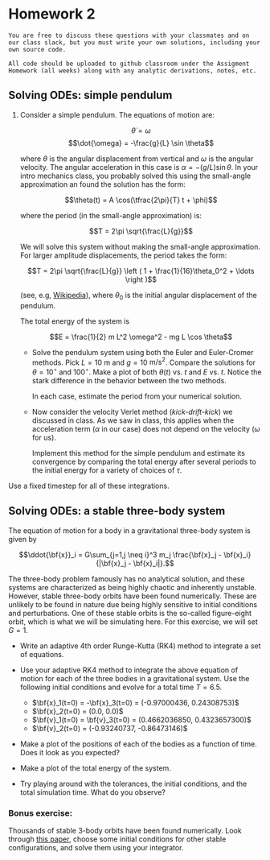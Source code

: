 # Homework 2

```{note}
You are free to discuss these questions with your classmates and on
our class slack, but you must write your own solutions, including your
own source code.

All code should be uploaded to github classroom under the Assigment
Homework (all weeks) along with any analytic derivations, notes, etc.
```

## Solving ODEs: simple pendulum

1. Consider a simple pendulum.  The equations of motion
   are:

   $$\dot{\theta} = \omega$$
   $$\dot{\omega} = -\frac{g}{L} \sin \theta$$

   where $\theta$ is the angular displacement from vertical and
   $\omega$ is the angular velocity.  The angular acceleration in this
   case is $\alpha = -(g/L) \sin\theta$.  In your intro mechanics
   class, you probably solved this using the small-angle approximation
   an found the solution has the form:
  
   $$\theta(t) = A \cos(\tfrac{2\pi}{T} t + \phi)$$
  
   where the period (in the small-angle approximation) is:
  
   $$T = 2\pi \sqrt{\frac{L}{g}}$$

   We will solve this system without making the small-angle
   approximation.  For larger amplitude displacements, the period takes
   the form:
  
   $$T = 2\pi \sqrt{\frac{L}{g}} \left ( 1 + \frac{1}{16}\theta_0^2 + \ldots \right )$$
   
   (see, e.g, [Wikipedia](https://en.wikipedia.org/wiki/Pendulum_(mechanics)#Power_series_solution_for_the_elliptic_integral)), where $\theta_0$ is the initial angular displacement of the pendulum.
  
   The total energy of the system is
  
   $$E = \frac{1}{2} m L^2 \omega^2  - mg L \cos \theta$$

   * Solve the pendulum system using both the Euler and
     Euler-Cromer methods.  Pick $L = 10$ m and $g = 10$ $\text{m/s}^2$.
     Compare the solutions for $\theta = 10^\circ$ and $100^\circ$.
     Make a plot of both $\theta(t)$ vs. $t$ and $E$ vs. $t$.  Notice
     the stark difference in the behavior between the two methods.

     In each case, estimate the period from your numerical solution.

   * Now consider the velocity Verlet method 
     (_kick-drift-kick_) we discussed in class.  As we
     saw in class, this applies when the acceleration term ($\alpha$ in
     our case) does not depend on the velocity ($\omega$ for us).

     Implement this method for the simple pendulum and estimate its
     convergence by comparing the total energy after several periods to
     the initial energy for a variety of choices of $\tau$.


  Use a fixed timestep for all of these integrations.


## Solving ODEs: a stable three-body system

The equation of motion for a body in a gravitational three-body system is given by

$$\ddot{\bf{x}}_i = G\sum_{j=1,j \neq i}^3 m_j \frac{\bf{x}_j - \bf{x}_i}{|\bf{x}_j - \bf{x}_i|}.$$

The three-body problem famously has no analytical solution, and these systems are characterized as being highly chaotic and inherently unstable. However, stable three-body orbits have been found numerically. These are unlikely to be found in nature due being highly sensitive to initial conditions and perturbations. One of these stable orbits is the so-called figure-eight orbit, which is what we will be simulating here. For this exercise, we will set $G=1$.

* Write an adaptive 4th order Runge-Kutta (RK4) method to integrate a set of equations.
* Use your adaptive RK4 method to integrate the above equation of motion for each of the three bodies in a gravitational system. Use the following initial conditions and evolve for a total time $T = 6.5$.

  - $\bf{x}_1(t=0) = -\bf{x}_3(t=0) = (-0.97000436, 0.24308753)$
  - $\bf{x}_2(t=0) = (0.0, 0.0)$
  - $\bf{v}_1(t=0) = \bf{v}_3(t=0) = (0.4662036850, 0.4323657300)$
  - $\bf{v}_2(t=0) = (-0.93240737, -0.86473146)$

* Make a plot of the positions of each of the bodies as a function of time. Does it look as you expected?
* Make a plot of the total energy of the system.
* Try playing around with the tolerances, the initial conditions, and the total simulation time. What do you observe?

### Bonus exercise:

Thousands of stable 3-body orbits have been found numerically. Look through [this paper](https://arxiv.org/pdf/1705.00527.pdf), choose some initial conditions for other stable configurations, and solve them using your integrator. 

<!-- r1(0) = -r3(0) = (-0.97000436, 0.24308753); r2(0) = (0,0); v1(0) = v3(0) = (0.4662036850, 0.4323657300); v2(0) = (-0.93240737, -0.86473146). -->
